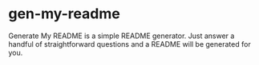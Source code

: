 # gen-my-readme
Generate My README is a simple README generator. Just answer a handful of straightforward questions and a README will be generated for you.
